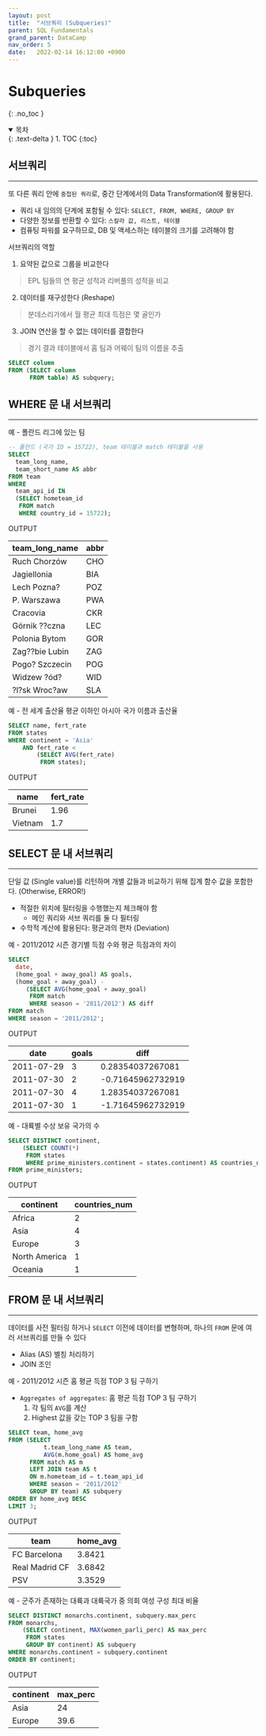 ```yaml
---
layout: post
title:  "서브쿼리 (Subqueries)"
parent: SQL Fundamentals
grand_parent: DataCamp
nav_order: 5
date:   2022-02-14 16:12:00 +0900
---
```

# Subqueries
{: .no_toc }

<details open markdown="block">
  <summary>
    목차
  </summary>
  {: .text-delta }
1. TOC
{:toc}
</details>

## 서브쿼리
---
또 다른 쿼리 안에 `중첩된 쿼리`로, 중간 단계에서의 Data Transformation에 활용된다.
- 쿼리 내 임의의 단계에 포함될 수 있다: `SELECT, FROM, WHERE, GROUP BY`
- 다양한 정보를 반환할 수 있다: `스칼라 값, 리스트, 테이블`
- 컴퓨팅 파워를 요구하므로, DB 및 액세스하는 테이블의 크기를 고려해야 함

서브쿼리의 역할
1. 요약된 값으로 그룹을 비교한다
> EPL 팀들의 연 평균 성적과 리버풀의 성적을 비교
2. 데이터를 재구성한다 (Reshape)
> 분데스리가에서 월 평균 최대 득점은 몇 골인가
3. JOIN 연산을 할 수 없는 데이터를 결합한다
> 경기 결과 테이블에서 홈 팀과 어웨이 팀의 이름을 추출

```sql
SELECT column
FROM (SELECT column
      FROM table) AS subquery;
```

## WHERE 문 내 서브쿼리
---
예 - 폴란드 리그에 있는 팀

```sql
-- 폴란드 (국가 ID = 15722), team 테이블과 match 테이블을 사용
SELECT
  team_long_name,
  team_short_name AS abbr
FROM team
WHERE
  team_api_id IN
  (SELECT hometeam_id
   FROM match
   WHERE country_id = 15722);
```

OUTPUT

|team_long_name|abbr|
|---|---|
| Ruch Chorzów|CHO|
| Jagiellonia|BIA| 
| Lech Pozna?|POZ| 
| P. Warszawa|PWA| 
| Cracovia |CKR|
| Górnik ??czna | LEC |
| Polonia Bytom | GOR |
| Zag??bie Lubin | ZAG |
| Pogo? Szczecin | POG | 
| Widzew ?ód? |WID|
| ?l?sk Wroc?aw | SLA |

예 - 전 세계 출산율 평균 이하인 아시아 국가 이름과 출산율

```sql
SELECT name, fert_rate
FROM states
WHERE continent = 'Asia'
    AND fert_rate <
        (SELECT AVG(fert_rate)
         FROM states);
```

OUTPUT

|name|fert_rate|
|---|---|
|Brunei|1.96|
|Vietnam|1.7|

## SELECT 문 내 서브쿼리
---
단일 값 (Single value)를 리턴하며 개별 값들과 비교하기 위해 집계 함수 값을 포함한다. (Otherwise, ERROR!)
- 적절한 위치에 필터링을 수행했는지 체크해야 함
    - 메인 쿼리와 서브 쿼리를 둘 다 필터링
- 수학적 계산에 활용된다: 평균과의 편차 (Deviation)

예 - 2011/2012 시즌 경기별 득점 수와 평균 득점과의 차이

```sql
SELECT
  date,
  (home_goal + away_goal) AS goals,
  (home_goal + away_goal) -
     (SELECT AVG(home_goal + away_goal)
      FROM match
      WHERE season = '2011/2012') AS diff
FROM match
WHERE season = '2011/2012';
```

OUTPUT

| date       | goals | diff              |
|------------|-------|-------------------|
| 2011-07-29 | 3| 0.28354037267081  |
| 2011-07-30 | 2| -0.71645962732919 |
| 2011-07-30 | 4| 1.28354037267081  |
| 2011-07-30 | 1| -1.71645962732919 |

예 - 대륙별 수상 보유 국가의 수

```sql
SELECT DISTINCT continent,
    (SELECT COUNT(*)
     FROM states
     WHERE prime_ministers.continent = states.continent) AS countries_num
FROM prime_ministers;
```

OUTPUT

|continent|countries_num|
|---|---|
|Africa|2|
|Asia|4|
|Europe|3|
|North America|1|
|Oceania|1|

## FROM 문 내 서브쿼리
---
데이터를 사전 필터링 하거나 `SELECT` 이전에 데이터를 변형하며, 하나의 `FROM` 문에 여러 서브쿼리를 만들 수 있다
- Alias (AS) 별칭 처리하기
- JOIN 조인


예 - 2011/2012 시즌 홈 평균 득점 TOP 3 팀 구하기
- `Aggregates of aggregates`: 홈 평균 득점 TOP 3 팀 구하기
  1. 각 팀의 `AVG`를 계산
  2. Highest 값을 갖는 TOP 3 팀을 구함

```sql
SELECT team, home_avg
FROM (SELECT
          t.team_long_name AS team,
          AVG(m.home_goal) AS home_avg
      FROM match AS m
      LEFT JOIN team AS t
      ON m.hometeam_id = t.team_api_id
      WHERE season = '2011/2012'
      GROUP BY team) AS subquery
ORDER BY home_avg DESC
LIMIT 3;
```

OUTPUT

|team|home_avg|
|---|---|
| FC Barcelona   | 3.8421   |
| Real Madrid CF | 3.6842   |
| PSV            | 3.3529   | 

예 - 군주가 존재하는 대륙과 대륙국가 중 의회 여성 구성 최대 비율

```sql
SELECT DISTINCT monarchs.continent, subquery.max_perc
FROM monarchs,
    (SELECT continent, MAX(women_parli_perc) AS max_perc
     FROM states
     GROUP BY continent) AS subquery
WHERE monarchs.continent = subquery.continent
ORDER BY continent;
```

OUTPUT

|continent|max_perc|
|---|---|
|Asia|24|
|Europe|39.6|